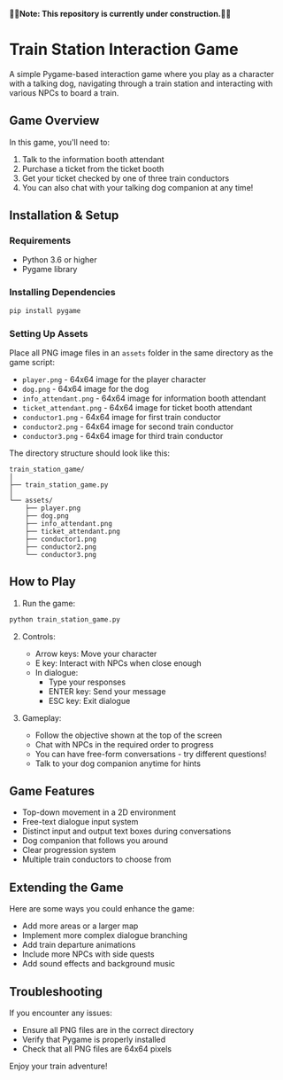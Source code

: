 **🚧🚧Note: This repository is currently under construction.🚧🚧**

# Train Station Interaction Game

A simple Pygame-based interaction game where you play as a character with a talking dog, navigating through a train station and interacting with various NPCs to board a train.

## Game Overview

In this game, you'll need to:
1. Talk to the information booth attendant
2. Purchase a ticket from the ticket booth
3. Get your ticket checked by one of three train conductors
4. You can also chat with your talking dog companion at any time!

## Installation & Setup

### Requirements
- Python 3.6 or higher
- Pygame library

### Installing Dependencies
```bash
pip install pygame
```

### Setting Up Assets
Place all PNG image files in an `assets` folder in the same directory as the game script:
- `player.png` - 64x64 image for the player character
- `dog.png` - 64x64 image for the dog
- `info_attendant.png` - 64x64 image for information booth attendant
- `ticket_attendant.png` - 64x64 image for ticket booth attendant  
- `conductor1.png` - 64x64 image for first train conductor
- `conductor2.png` - 64x64 image for second train conductor
- `conductor3.png` - 64x64 image for third train conductor

The directory structure should look like this:
```
train_station_game/
│
├── train_station_game.py
│
└── assets/
    ├── player.png
    ├── dog.png
    ├── info_attendant.png
    ├── ticket_attendant.png
    ├── conductor1.png
    ├── conductor2.png
    └── conductor3.png
```

## How to Play

1. Run the game:
```bash
python train_station_game.py
```

2. Controls:
   - Arrow keys: Move your character
   - E key: Interact with NPCs when close enough
   - In dialogue:
     - Type your responses
     - ENTER key: Send your message
     - ESC key: Exit dialogue

3. Gameplay:
   - Follow the objective shown at the top of the screen
   - Chat with NPCs in the required order to progress
   - You can have free-form conversations - try different questions!
   - Talk to your dog companion anytime for hints

## Game Features

- Top-down movement in a 2D environment
- Free-text dialogue input system
- Distinct input and output text boxes during conversations
- Dog companion that follows you around
- Clear progression system
- Multiple train conductors to choose from

## Extending the Game

Here are some ways you could enhance the game:
- Add more areas or a larger map
- Implement more complex dialogue branching
- Add train departure animations
- Include more NPCs with side quests
- Add sound effects and background music

## Troubleshooting

If you encounter any issues:
- Ensure all PNG files are in the correct directory
- Verify that Pygame is properly installed
- Check that all PNG files are 64x64 pixels

Enjoy your train adventure!

